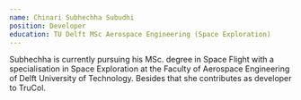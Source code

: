 ```yaml
---
name: Chinari Subhechha Subudhi
position: Developer
education: TU Delft MSc Aerospace Engineering (Space Exploration)
---
```


Subhechha is currently pursuing his MSc. degree in Space Flight with a specialisation in Space Exploration at the Faculty of Aerospace Engineering of Delft University of Technology. Besides that she contributes as developer to TruCol.